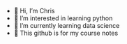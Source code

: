 - 👋 Hi, I’m Chris
- 👀 I’m interested in learning python
- 🌱 I’m currently learning data science
- 📝 This github is for my course notes

<!---
Chris-International/Chris-International is a ✨ special ✨ repository because its `README.md` (this file) appears on your GitHub profile.
You can click the Preview link to take a look at your changes.
--->
